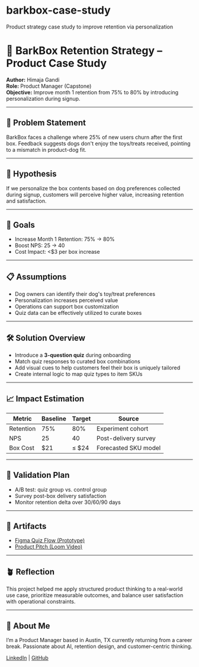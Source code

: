 # barkbox-case-study
Product strategy case study to improve retention via personalization

# 🎁 BarkBox Retention Strategy – Product Case Study

**Author:** Himaja Gandi  
**Role:** Product Manager (Capstone)  
**Objective:** Improve month 1 retention from 75% to 80% by introducing personalization during signup.  

---

## 🧩 Problem Statement

BarkBox faces a challenge where 25% of new users churn after the first box. Feedback suggests dogs don't enjoy the toys/treats received, pointing to a mismatch in product-dog fit.

---

## 🧠 Hypothesis

If we personalize the box contents based on dog preferences collected during signup, customers will perceive higher value, increasing retention and satisfaction.

---

## 🎯 Goals

- Increase Month 1 Retention: 75% → 80%  
- Boost NPS: 25 → 40  
- Cost Impact: <$3 per box increase

---

## 📋 Assumptions

- Dog owners can identify their dog's toy/treat preferences  
- Personalization increases perceived value  
- Operations can support box customization  
- Quiz data can be effectively utilized to curate boxes

---

## 🛠️ Solution Overview

- Introduce a **3-question quiz** during onboarding
- Match quiz responses to curated box combinations
- Add visual cues to help customers feel their box is uniquely tailored
- Create internal logic to map quiz types to item SKUs

---

## 📈 Impact Estimation

| Metric       | Baseline | Target | Source |
|--------------|----------|--------|--------|
| Retention    | 75%      | 80%    | Experiment cohort |
| NPS          | 25       | 40     | Post-delivery survey |
| Box Cost     | $21      | ≤ $24  | Forecasted SKU model |

---

## 🧪 Validation Plan

- A/B test: quiz group vs. control group
- Survey post-box delivery satisfaction
- Monitor retention delta over 30/60/90 days

---

## 📎 Artifacts

- [Figma Quiz Flow (Prototype)](https://www.figma.com/design/zUus5v3a1ALvC5jG9rWvzm/BarkBox-Prototype-_-Himaja?node-id=0-1&t=0UpaGxNLqVBZePYp-1)
- [Product Pitch (Loom Video)](https://www.loom.com/share/a69d2d562e7249388972209a5896c8ce?sid=39a79107-0aaf-4f01-9116-9958ac08a1ae)

---

## 🪴 Reflection

This project helped me apply structured product thinking to a real-world use case, prioritize measurable outcomes, and balance user satisfaction with operational constraints.

---

## 🔗 About Me

I’m a Product Manager based in Austin, TX currently returning from a career break. Passionate about AI, retention design, and customer-centric thinking.

[LinkedIn](https://www.linkedin.com/in/himajagandi) | [GitHub](https://github.com/himajagandi)
